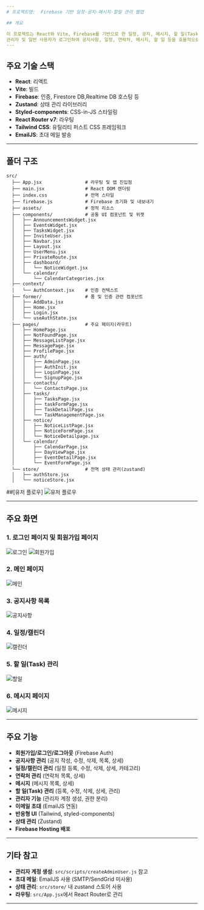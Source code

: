 ```yaml
---
# 프로젝트명:  Firebase 기반 일정·공지·메시지·할일 관리 웹앱

## 개요

이 프로젝트는 React와 Vite, Firebase를 기반으로 한 일정, 공지, 메시지, 할 일(Task) 관리 웹 애플리케이션입니다.
관리자 및 일반 사용자가 로그인하여 공지사항, 일정, 연락처, 메시지, 할 일 등을 효율적으로 관리할 수 있습니다.
---
```


## 주요 기술 스택

- **React**: 리액트
- **Vite**: 빌드
- **Firebase**: 인증, Firestore DB,Realtime DB 호스팅 등
- **Zustand**: 상태 관리 라이브러리
- **Styled-components**: CSS-in-JS 스타일링
- **React Router v7**: 라우팅
- **Tailwind CSS**: 유틸리티 퍼스트 CSS 프레임워크
- **EmailJS**: 초대 메일 발송

---

## 폴더 구조

```
src/
  ├── App.jsx                # 라우팅 및 앱 진입점
  ├── main.jsx               # React DOM 렌더링
  ├── index.css              # 전역 스타일
  ├── firebase.js            # Firebase 초기화 및 내보내기
  ├── assets/                # 정적 리소스
  ├── components/            # 공통 UI 컴포넌트 및 위젯
  │   ├── AnnouncementsWidget.jsx
  │   ├── EventsWidget.jsx
  │   ├── TasksWidget.jsx
  │   ├── InviteUser.jsx
  │   ├── Navbar.jsx
  │   ├── Layout.jsx
  │   ├── UserMenu.jsx
  │   ├── PrivateRoute.jsx
  │   ├── dashboard/
  │   │   └── NoticeWidget.jsx
  │   └── calendar/
  │       └── CalendarCategories.jsx
  ├── context/
  │   └── AuthContext.jsx    # 인증 컨텍스트
  ├── former/                # 폼 및 인증 관련 컴포넌트
  │   ├── AddData.jsx
  │   ├── Home.jsx
  │   ├── Login.jsx
  │   └── useAuthState.jsx
  ├── pages/                 # 주요 페이지(라우트)
  │   ├── HomePage.jsx
  │   ├── NotFoundPage.jsx
  │   ├── MessageListPage.jsx
  │   ├── MessagePage.jsx
  │   ├── ProfilePage.jsx
  │   ├── auth/
  │   │   ├── AdminPage.jsx
  │   │   ├── AuthInit.jsx
  │   │   ├── LoginPage.jsx
  │   │   └── SignupPage.jsx
  │   ├── contacts/
  │   │   └── ContactsPage.jsx
  │   ├── tasks/
  │   │   ├── TasksPage.jsx
  │   │   ├── taskFormPage.jsx
  │   │   ├── TaskDetailPage.jsx
  │   │   └── TaskManagementPage.jsx
  │   ├── notice/
  │   │   ├── NoticeListPage.jsx
  │   │   ├── NoticeFormPage.jsx
  │   │   └── NoticeDetailpage.jsx
  │   └── calendar/
  │       ├── CalendarPage.jsx
  │       ├── DayViewPage.jsx
  │       ├── EventDetailPage.jsx
  │       └── EventFormPage.jsx
  └── store/                 # 전역 상태 관리(zustand)
  │   ├── authStore.jsx
  │   └── noticeStore.jsx
```

##[유저 플로우]
![유저 플로우](public/screenshots/user-flow.png)

---

## 주요 화면

### 1. 로그인 페이지 및 회원가입 페이지

![로그인](public/screenshots/login.png)
![회원가입](public/screenshots/signup.png)

### 2. 메인 페이지

![메인](public/screenshots/main.png)

### 3. 공지사항 목록

![공지사항](public/screenshots/notice.png)

### 4. 일정/캘린더

![캘린더](public/screenshots/calendar.png)

### 5. 할 일(Task) 관리

![할일](public/screenshots/tasks.png)

### 6. 메시지 페이지

![메시지](public/screenshots/messages.png)

---

## 주요 기능

- **회원가입/로그인/로그아웃** (Firebase Auth)
- **공지사항 관리** (공지 작성, 수정, 삭제, 목록, 상세)
- **일정/캘린더 관리** (일정 등록, 수정, 삭제, 상세, 카테고리)
- **연락처 관리** (연락처 목록, 상세)
- **메시지** (메시지 목록, 상세)
- **할 일(Task) 관리** (등록, 수정, 삭제, 상세, 관리)
- **관리자 기능** (관리자 계정 생성, 권한 분리)
- **이메일 초대** (EmailJS 연동)
- **반응형 UI** (Tailwind, styled-components)
- **상태 관리** (Zustand)
- **Firebase Hosting 배포**

---

## 기타 참고

- **관리자 계정 생성**: `src/scripts/createAdminUser.js` 참고
- **초대 메일**: EmailJS 사용 (SMTP/SendGrid 미사용)
- **상태 관리**: `src/store/` 내 zustand 스토어 사용
- **라우팅**: `src/App.jsx`에서 React Router로 관리

---
